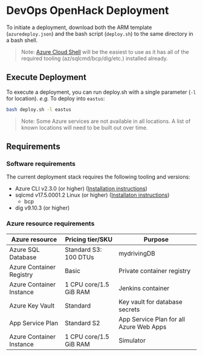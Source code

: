 # DevOps OpenHack Deployment

To initiate a deployment, download both the ARM template (`azuredeploy.json`) and the bash script (`deploy.sh`) to the same directory in a bash shell.

> Note: [Azure Cloud Shell](https://docs.microsoft.com/azure/cloud-shell/overview) will be the easiest to use as it has all of the required tooling (az/sqlcmd/bcp/dig/etc.) installed already.

## Execute Deployment

To execute a deployment, you can run deploy.sh with a single parameter (`-l` for location). *e.g.* To deploy into `eastus`:

```sh
bash deploy.sh -l eastus
```

> Note: Some Azure services are not available in all locations. A list of known locations will need to be built out over time.

## Requirements

### Software requirements

The current deployment stack requires the following tooling and versions:

- Azure CLI v2.3.0 (or higher) ([Installation instructions](https://docs.microsoft.com/en-us/cli/azure/install-azure-cli))
- sqlcmd v17.5.0001.2 Linux (or higher) ([Installaton instructions](https://docs.microsoft.com/en-us/sql/linux/sql-server-linux-setup-tools))
    - bcp
- dig v9.10.3 (or higher)

### Azure resource requirements

| Azure resource           | Pricing tier/SKU       | Purpose                                 |
| ------------------------ | ---------------------- | --------------------------------------- |
| Azure SQL Database       | Standard S3: 100 DTUs  | mydrivingDB                             |
| Azure Container Registry | Basic                  | Private container registry              |
| Azure Container Instance | 1 CPU core/1.5 GiB RAM | Jenkins container                       |
| Azure Key Vault          | Standard               | Key vault for database secrets          |
| App Service Plan         | Standard S2            | App Service Plan for all Azure Web Apps |
| Azure Container Instance | 1 CPU core/1.5 GiB RAM | Simulator                               |
